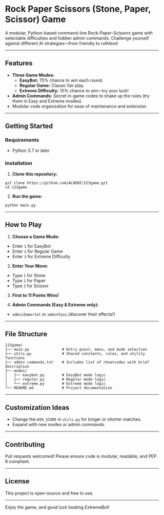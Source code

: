 # Rock Paper Scissors (Stone, Paper, Scissor) Game

A modular, Python-based command-line Rock-Paper-Scissors game with selectable difficulties and hidden admin commands. Challenge yourself against different AI strategies—from friendly to ruthless!

---

## Features

- **Three Game Modes:**
  - **EasyBot:** 75% chance to win each round.
  - **Regular Game:** Classic fair play.
  - **Extreme Difficulty:** 10% chance to win—try your luck!
- **Admin Commands:** Secret in-game codes to shake up the rules (try them in Easy and Extreme modes).
- Modular code organization for ease of maintenance and extension.

---

## Getting Started

### Requirements

- Python 3.7 or later

### Installation

1. **Clone this repository:**
```
git clone https://github.com/ALOENT/123game.git
cd 123game
```

2. **Run the game:**
```
python main.py
```

---

## How to Play

1. **Choose a Game Mode:**
- Enter `1` for EasyBot
- Enter `2` for Regular Game
- Enter `3` for Extreme Difficulty

2. **Enter Your Move:**
- Type `1` for Stone
- Type `2` for Paper
- Type `3` for Scissor

3. **First to 11 Points Wins!**

4. **Admin Commands (Easy & Extreme only):**
- `adminImmortal` or `adminFyou` (discover their effects!)

---

## File Structure
```
123game/
├── main.py               # Entry point, menu, and mode selection
├── utils.py              # Shared constants, rules, and utility functions
├── admin commands.txt    # Includes list of cheatcodes with brief description
├── modes/
│   ├── easybot.py        # EasyBot mode logic
│   ├── regular.py        # Regular mode logic
│   └── extreme.py        # Extreme mode logic
└── README.md             # Project documentation
```


---

## Customization Ideas

- Change the `WIN_SCORE` in `utils.py` for longer or shorter matches.
- Expand with new modes or admin commands.

---

## Contributing

Pull requests welcomed! Please ensure code is modular, readable, and PEP 8 compliant.

---

## License

This project is open-source and free to use.

---

Enjoy the game, and good luck beating ExtremeBot!
